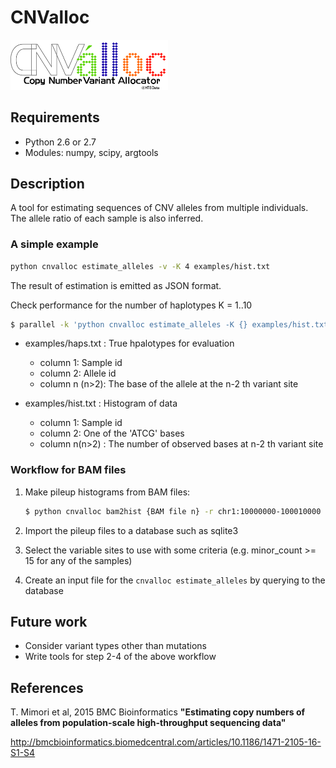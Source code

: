 CNValloc
======================

<img alt="CNValloc" src="https://raw.githubusercontent.com/m1m0r1/CNValloc/master/figures/cnvalloc_logo.png" width="50%" />

Requirements
----------------------
- Python 2.6 or 2.7
- Modules: numpy, scipy, argtools


Description
----------------------
A tool for estimating sequences of CNV alleles from multiple individuals.
The allele ratio of each sample is also inferred.


### A simple example

```sh
python cnvalloc estimate_alleles -v -K 4 examples/hist.txt
```

The result of estimation is emitted as JSON format.


Check performance for the number of haplotypes K = 1..10

```sh
$ parallel -k 'python cnvalloc estimate_alleles -K {} examples/hist.txt | python cnvalloc evaluate_alleles -r /dev/stdin -a examples/haps.txt' ::: {1..10}
```

* examples/haps.txt : True hpalotypes for evaluation
    - column 1: Sample id
    - column 2: Allele id
    - column n (n>2): The base of the allele at the n-2 th variant site

* examples/hist.txt : Histogram of data
    - column 1: Sample id
    - column 2: One of the 'ATCG' bases
    - column n(n>2) : The number of observed bases at n-2 th variant site



### Workflow for BAM files

1. Make pileup histograms from BAM files:

    ```sh
    $ python cnvalloc bam2hist {BAM file n} -r chr1:10000000-100010000 > pileups.n.txt
    ```
2. Import the pileup files to a database such as sqlite3
3. Select the variable sites to use with some criteria (e.g. minor_count >= 15 for any of the samples)
4. Create an input file for the `cnvalloc estimate_alleles` by querying to the database


Future work
----------------------
- Consider variant types other than mutations
- Write tools for step 2-4 of the above workflow


References
----------------------
T. Mimori et al, 2015 BMC Bioinformatics
__"Estimating copy numbers of alleles from population-scale high-throughput sequencing data"__

http://bmcbioinformatics.biomedcentral.com/articles/10.1186/1471-2105-16-S1-S4
